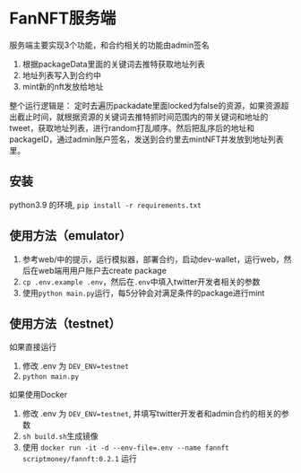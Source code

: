 # FanNFT服务端

服务端主要实现3个功能，和合约相关的功能由admin签名

1. 根据packageData里面的关键词去推特获取地址列表
2. 地址列表写入到合约中
3. mint新的nft发放给地址

整个运行逻辑是：
定时去遍历packadate里面locked为false的资源，如果资源超出截止时间，就根据资源的关键词去推特抓时间范围内的带关键词和地址的tweet，获取地址列表，进行random打乱顺序。然后把乱序后的地址和packageID，通过admin账户签名，发送到合约里去mintNFT并发放到地址列表里。

## 安装

python3.9 的环境, `pip install -r requirements.txt`

## 使用方法（emulator）

1. 参考web/中的提示，运行模拟器，部署合约，启动dev-wallet，运行web，然后在web端用用户账户去create package
2. `cp .env.example .env`，然后在`.env`中填入twitter开发者相关的参数
3. 使用`python main.py`运行，每5分钟会对满足条件的package进行mint

## 使用方法（testnet）

如果直接运行

1. 修改 .env 为 `DEV_ENV=testnet`
2. `python main.py`

如果使用Docker

1. 修改 .env 为 `DEV_ENV=testnet`, 并填写twitter开发者和admin合约的相关的参数
2. `sh build.sh`生成镜像
3. 使用 `docker run -it -d --env-file=.env --name fannft scriptmoney/fannft:0.2.1` 运行
